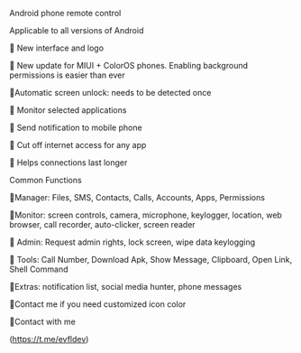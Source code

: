 Android phone remote control

Applicable to all versions of Android

📌 New interface and logo

📌 New update for MIUI + ColorOS phones. Enabling background permissions is easier than ever

📌Automatic screen unlock: needs to be detected once

📌 Monitor selected applications

📌 Send notification to mobile phone

📌 Cut off internet access for any app

📌 Helps connections last longer

Common Functions

📌Manager: Files, SMS, Contacts, Calls, Accounts, Apps, Permissions

📌Monitor: screen controls, camera, microphone, keylogger, location, web browser, call recorder, auto-clicker, screen reader

📌 Admin: Request admin rights, lock screen, wipe data keylogging

📌 Tools: Call Number, Download Apk, Show Message, Clipboard, Open Link, Shell Command

📌Extras: notification list, social media hunter, phone messages

📌Contact me if you need customized icon color

📌Contact with me

(https://t.me/evfldev)
